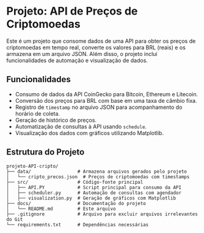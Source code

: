 # Projeto: API de Preços de Criptomoedas

Este é um projeto que consome dados de uma API para obter os preços de criptomoedas em tempo real, converte os valores para BRL (reais) e os armazena em um arquivo JSON. Além disso, o projeto inclui funcionalidades de automação e visualização de dados.

## Funcionalidades
- Consumo de dados da API CoinGecko para Bitcoin, Ethereum e Litecoin.
- Conversão dos preços para BRL com base em uma taxa de câmbio fixa.
- Registro de `timestamp` no arquivo JSON para acompanhamento do horário de coleta.
- Geração de histórico de preços.
- Automatização de consultas à API usando `schedule`.
- Visualização dos dados com gráficos utilizando Matplotlib.

## Estrutura do Projeto
```plaintext
projeto-API-cripto/
├── data/                 # Armazena arquivos gerados pelo projeto
│   └── cripto_precos.json  # Preços de criptomoedas com timestamps
├── src/                  # Código-fonte principal
│   ├── API.PY            # Script principal para consumo da API
│   ├── scheduler.py      # Automação de consultas com agendador
│   ├── visualization.py  # Geração de gráficos com Matplotlib
├── docs/                 # Documentação do projeto
│   └── README.md         # Este arquivo
├── .gitignore            # Arquivo para excluir arquivos irrelevantes do Git
└── requirements.txt      # Dependências necessárias
